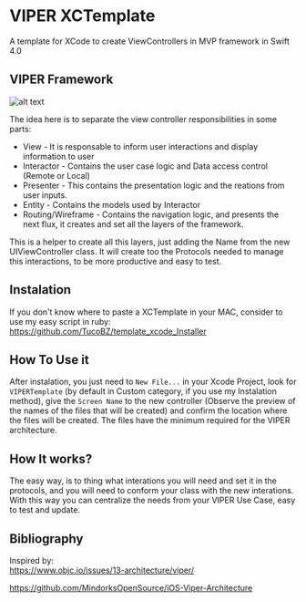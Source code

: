 # VIPER XCTemplate

A template for XCode to create ViewControllers in MVP framework in Swift 4.0

## VIPER Framework
![alt text][viper]

[viper]: https://www.objc.io/images/issue-13/2014-06-07-viper-intro-0a53d9f8.jpg "Cocoa VIPER"

The idea here is to separate the view controller responsibilities in some parts:
* View - It is responsable to inform user interactions and display information to user
* Interactor - Contains the user case logic and Data access control (Remote or Local)
* Presenter - This contains the presentation logic and the reations from user inputs.
* Entity - Contains the models used by Interactor
* Routing/Wireframe - Contains the navigation logic, and presents the next flux, it creates and set all the layers of the framework.

This is a helper to create all this layers, just adding the Name from the new UIViewController class. It will create too the Protocols needed to manage this interactions, to be more productive and easy to test.

## Instalation

If you don't know where to paste a XCTemplate in your MAC, consider to use my easy script in ruby:
<https://github.com/TucoBZ/template_xcode_Installer>

## How To Use it

After instalation, you just need to `New File...` in your Xcode Project, look for `VIPERTemplate` (by default in Custom category, if you use my Instalation method), give the `Screen Name` to the new controller (Observe the preview of the names of the files that will be created) and confirm the location where the files will be created. The files have the minimum required for the VIPER architecture.

## How It works?

The easy way, is to thing what interations you will need and set it in the protocols, and you will need to conform your class with the new interations. With this way you can centralize the needs from your VIPER Use Case, easy to test and update.

## Bibliography

Inspired by:          
<https://www.objc.io/issues/13-architecture/viper/>

<https://github.com/MindorksOpenSource/iOS-Viper-Architecture>
